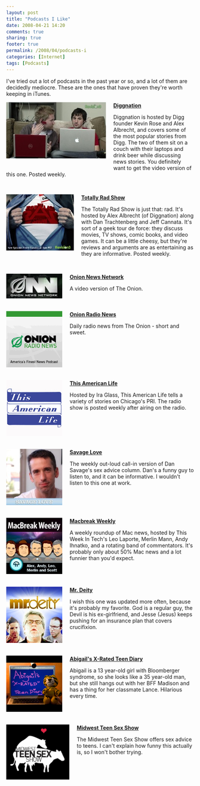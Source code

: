 ```yaml
---
layout: post
title: "Podcasts I Like"
date: 2008-04-21 14:20
comments: true
sharing: true
footer: true
permalink: /2008/04/podcasts-i
categories: [Internet]
tags: [Podcasts]
---
```

<p>I've tried out a lot of podcasts in the past year or so, and a lot of them are decidedly mediocre.  These are the ones that have proven they're worth keeping in iTunes.</p>

<a href="http://www.diggnation.com/" target="_blank"><b>Diggnation</b>
<img alt="Diggnation" src="/files/images/diggnation.jpg" width="267" height="150" style="float: left; margin: 0 20px 20px 0;" /></a>
<p>Diggnation is hosted by Digg founder Kevin Rose and Alex Albrecht, and covers some of the most popular stories from Digg.  The two of them sit on a couch with their laptops and drink beer while discussing news stories.  You definitely want to get the video version of this one.  Posted weekly.</p>

<br style='clear:both;' />

<a href="http://www.totallyradshow.com/" target="_blank"><b>Totally Rad Show</b>
<img alt="Totally Rad Show" src="/files/images/trs.jpg" width="181" height="150" style="float: left; margin: 0 20px 20px 0;" /></a>
<p>The Totally Rad Show is just that: rad.  It's hosted by Alex Albrecht (of Diggnation) along with Dan Trachtenberg and Jeff Cannata.  It's sort of a geek tour de force: they discuss movies, TV shows, comic books, and video games.  It can be a little cheesy, but they're reviews and arguments are as entertaining as they are informative.  Posted weekly.</p>

<br style='clear:both;' />

<a href="http://tv.theonion.com/" target="_blank"><b>Onion News Network</b>
<img alt="Onion News Network" src="/files/images/OnionNN.jpg" width="150" height="66" style="float: left; margin: 0 20px 20px 0;" /></a>
<p>A video version of The Onion.</p>

<br style='clear:both;' />

<a href="http://www.theonion.com/content/radionews" target="_blank"><b>Onion Radio News</b>
<img alt="Onion Radio News" src="/files/images/TheOnionRadio.gif" width="" height="" style="float: left; margin: 0 20px 20px 0;" /></a>
<p>Daily radio news from The Onion - short and sweet.</p>

<br style='clear:both;' />


<a href="http://www.thisamericanlife.org/" target="_blank"><b>This American Life</b>
<img alt="This American Life" src="/files/images/TAL.jpg" width="150" height="150" style="float: left; margin: 0 20px 20px 0;" /></a>
<p>Hosted by Ira Glass, This American Life tells a variety of stories on Chicago's PRI.  The radio show is posted weekly after airing on the radio.</p>

<br style='clear:both;' />

<a href="http://www.thestranger.com/seattle/SavageLove" target="_blank"><b>Savage Love</b>
<img alt="Savage Love" src="/files/images/SavageLove.jpg" width="150" height="150" style="float: left; margin: 0 20px 20px 0;" /></a>
<p>The weekly out-loud call-in version of Dan Savage's sex advice column.  Dan's a funny guy to listen to, and it can be informative.  I wouldn't listen to this one at work.</p>

<br style='clear:both;' />


<a href="http://twit.tv/mbw" target="_blank"><b>Macbreak Weekly</b>
<img alt="Macbreak Weekly" src="/files/images/MacbreakWeekly.jpg" width="150" height="150" style="float: left; margin: 0 20px 20px 0;" /></a>
<p>A weekly roundup of Mac news, hosted by This Week In Tech's Leo Laporte, Merlin Mann, Andy Ihnatko, and a rotating band of commentators.  It's probably only about 50% Mac news and a lot funnier than you'd expect.</p>

<br style='clear:both;' />

<a href="http://mrdeity.com/" target="_blank"><b>Mr. Deity</b>
<img alt="Mr. Deity" src="/files/images/deitypod.jpg" width="150" height="150" style="float: left; margin: 0 20px 20px 0;" /></a>
<p>I wish this one was updated more often, because it's probably my favorite.  God is a regular guy, the Devil is his ex-girlfriend, and Jesse (Jesus) keeps pushing for an insurance plan that covers crucifixion.</p>

<br style='clear:both;' />

<a href="http://www.abigailsteendiary.com/" target="_blank"><b>Abigail's X-Rated Teen Diary</b>
<img alt="Abigail's X-rated Teen Diary" src="/files/images/Abigail.jpg" width="150" height="150" style="float: left; margin: 0 20px 20px 0;" /></a>
<p>Abigail is a 13 year-old girl with Bloomberger syndrome, so she looks like a 35 year-old man, but she still hangs out with her BFF Madison and has a thing for her classmate Lance.  Hilarious every time.</p>

<br style='clear:both;' />

<a href="http://midwestteensexshow.com/" target="_blank"><b>Midwest Teen Sex Show</b>
<img alt="Midwest Teen Sex Show" src="/files/images/mtss.gif" width="" height="" style="float: left; margin: 0 20px 20px 0;" /></a>
<p>The Midwest Teen Sex Show offers sex advice to teens.  I can't explain how funny this actually is, so I won't bother trying.</p>
